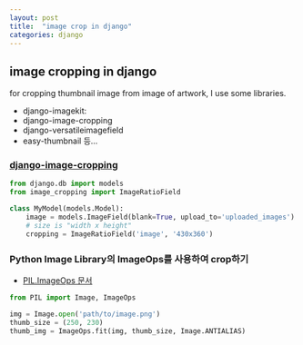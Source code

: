 ```yaml
---
layout: post
title:  "image crop in django"
categories: django
---
```


## image cropping in django

for cropping thumbnail image from image of artwork, I use some libraries.
- django-imagekit: 
- django-image-cropping
- django-versatileimagefield
- easy-thumbnail 등...


### [django-image-cropping](https://github.com/jonasundderwolf/django-image-cropping)

```python
from django.db import models
from image_cropping import ImageRatioField

class MyModel(models.Model):
    image = models.ImageField(blank=True, upload_to='uploaded_images')
    # size is "width x height"
    cropping = ImageRatioField('image', '430x360')
```

### Python Image Library의 ImageOps를 사용하여 crop하기

- [PIL.ImageOps 문서](http://pillow.readthedocs.io/en/3.1.x/reference/ImageOps.html)

```python
from PIL import Image, ImageOps

img = Image.open('path/to/image.png')
thumb_size = (250, 230)
thumb_img = ImageOps.fit(img, thumb_size, Image.ANTIALIAS)
```

